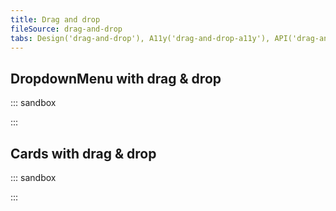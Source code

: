 ```yaml
---
title: Drag and drop
fileSource: drag-and-drop
tabs: Design('drag-and-drop'), A11y('drag-and-drop-a11y'), API('drag-and-drop-api'), Example('drag-and-drop-code'), Changelog('drag-and-drop-changelog')
---
```


## DropdownMenu with drag & drop

::: sandbox

<script lang="tsx">
  export Demo from 'stories/components/drag-and-drop/docs/examples/with_select.tsx';
</script>

:::

## Cards with drag & drop

::: sandbox

<script lang="tsx">
  export Demo from 'stories/components/drag-and-drop/docs/examples/with_cards.tsx';
</script>

:::
